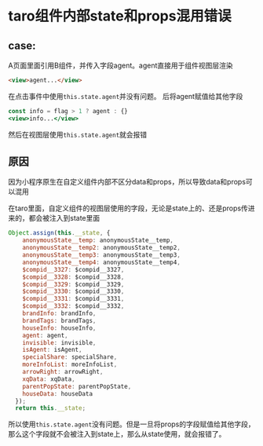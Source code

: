 # taro组件内部state和props混用错误

## case:

A页面里面引用B组件，并传入字段agent。agent直接用于组件视图层渲染

```html
<view>agent...</view>
```
在点击事件中使用```this.state.agent```并没有问题。
后将agent赋值给其他字段
```jsx
const info = flag > 1 ? agent : {}
<view>info...</view>
```
然后在视图层使用```this.state.agent```就会报错

## 原因

因为小程序原生在自定义组件内部不区分data和props，所以导致data和props可以混用

在taro里面，自定义组件的视图层使用的字段，无论是state上的、还是props传进来的，都会被注入到state里面

```js
Object.assign(this.__state, {
    anonymousState__temp: anonymousState__temp,
    anonymousState__temp2: anonymousState__temp2,
    anonymousState__temp3: anonymousState__temp3,
    anonymousState__temp4: anonymousState__temp4,
    $compid__3327: $compid__3327,
    $compid__3328: $compid__3328,
    $compid__3329: $compid__3329,
    $compid__3330: $compid__3330,
    $compid__3331: $compid__3331,
    $compid__3332: $compid__3332,
    brandInfo: brandInfo,
    brandTags: brandTags,
    houseInfo: houseInfo,
    agent: agent,
    invisible: invisible,
    isAgent: isAgent,
    specialShare: specialShare,
    moreInfoList: moreInfoList,
    arrowRight: arrowRight,
    xqData: xqData,
    parentPopState: parentPopState,
    houseData: houseData
  });
  return this.__state;
```
所以使用```this.state.agent```没有问题。但是一旦将props的字段赋值给其他字段，那么这个字段就不会被注入到state上，那么从state使用，就会报错了。